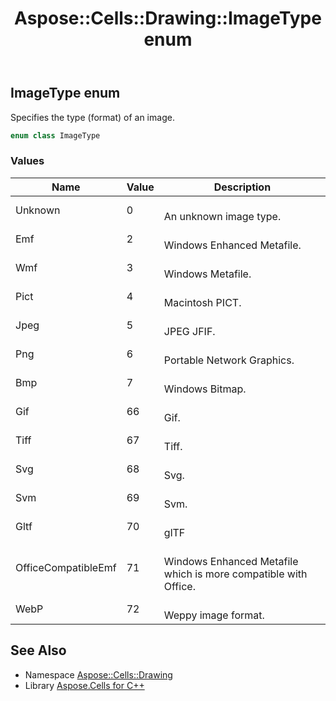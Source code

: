﻿---
title: Aspose::Cells::Drawing::ImageType enum
linktitle: ImageType
second_title: Aspose.Cells for C++ API Reference
description: 'Aspose::Cells::Drawing::ImageType enum. Specifies the type (format) of an image in C++.'
type: docs
weight: 9000
url: /cpp/aspose.cells.drawing/imagetype/
---
## ImageType enum


Specifies the type (format) of an image.

```cpp
enum class ImageType
```

### Values

| Name | Value | Description |
| --- | --- | --- |
| Unknown | 0 | <br>An unknown image type. |
| Emf | 2 | <br>Windows Enhanced Metafile. |
| Wmf | 3 | <br>Windows Metafile. |
| Pict | 4 | <br>Macintosh PICT. |
| Jpeg | 5 | <br>JPEG JFIF. |
| Png | 6 | <br>Portable Network Graphics. |
| Bmp | 7 | <br>Windows Bitmap. |
| Gif | 66 | <br>Gif. |
| Tiff | 67 | <br>Tiff. |
| Svg | 68 | <br>Svg. |
| Svm | 69 | <br>Svm. |
| Gltf | 70 | <br>glTF |
| OfficeCompatibleEmf | 71 | <br>Windows Enhanced Metafile which is more compatible with Office. |
| WebP | 72 | <br>Weppy image format. |

## See Also

* Namespace [Aspose::Cells::Drawing](../)
* Library [Aspose.Cells for C++](../../)
